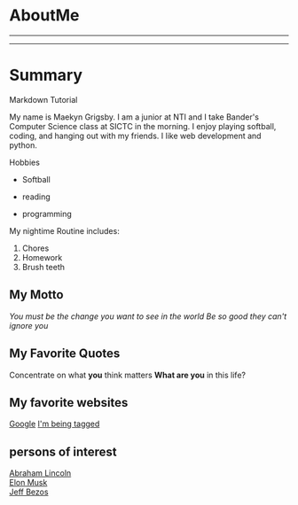 # AboutMe
---
---
# Summary
[I have a NEW HOME]: https://google.com
Markdown Tutorial

My name is Maekyn Grigsby. I am a junior at NTI and I take Bander's Computer Science class at SICTC in the morning. I enjoy playing softball, coding, and hanging out with my friends. I like web development and python.

[1]: https://www.whitehouse.gov/about-the-white-house/presidents/abraham-lincoln/
[2]: https://en.wikipedia.org/wiki/Elon_Musk
[3]: https://en.wikipedia.org/wiki/Jeff_Bezos

Hobbies
- Softball
+ reading
* programming

My nightime Routine includes: 
1. Chores
2. Homework
4. Brush teeth

## My Motto
*You must be the change you want to see in the world*
_Be so good they can't ignore you_

## My Favorite Quotes
Concentrate on what **you** think matters
__What are you__ in this life?

## My favorite websites
[Google](https://google.com)
[I'm being tagged][I have a NEW HOME]

## persons of interest
[Abraham Lincoln][1] <br>
[Elon Musk][2] <br>
[Jeff Bezos][3] <br>

